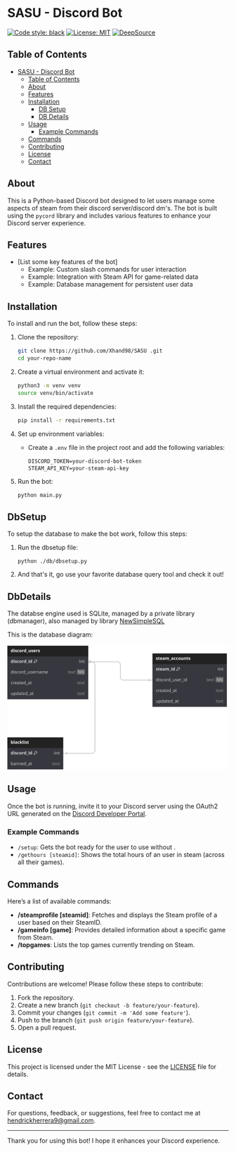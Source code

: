 # SASU - Discord Bot

[![Code style: black](https://img.shields.io/badge/code%20style-black-000000.svg)](https://github.com/psf/black)
<a href="https://github.com/psf/black/blob/main/LICENSE"><img alt="License: MIT" src="https://black.readthedocs.io/en/stable/_static/license.svg"></a>
[![DeepSource](https://app.deepsource.com/gh/Xhand98/SASU.svg/?label=code+coverage&show_trend=true&token=o87veKt-1XIxn5TctzmCKnZm)](https://app.deepsource.com/gh/Xhand98/SASU/)
## Table of Contents

- [SASU - Discord Bot](#sasu---discord-bot)
  - [Table of Contents](#table-of-contents)
  - [About](#about)
  - [Features](#features)
  - [Installation](#installation)
    - [DB Setup](#dbsetup)
    - [DB Details](#dbdetails)
  - [Usage](#usage)
    - [Example Commands](#example-commands)
  - [Commands](#commands)
  - [Contributing](#contributing)
  - [License](#license)
  - [Contact](#contact)

## About

This is a Python-based Discord bot designed to let users manage some aspects of steam from their discord server/discord dm's. The bot is built using the `pycord` library and includes various features to enhance your Discord server experience.

## Features

- [List some key features of the bot]
  - Example: Custom slash commands for user interaction
  - Example: Integration with Steam API for game-related data
  - Example: Database management for persistent user data

## Installation

To install and run the bot, follow these steps:

1. Clone the repository:

   ```bash
   git clone https://github.com/Xhand98/SASU .git
   cd your-repo-name
   ```
2. Create a virtual environment and activate it:

   ```bash
   python3 -m venv venv
   source venv/bin/activate
   ```
3. Install the required dependencies:

   ```bash
   pip install -r requirements.txt
   ```
4. Set up environment variables:

   - Create a `.env` file in the project root and add the following variables:
     ```plaintext
     DISCORD_TOKEN=your-discord-bot-token
     STEAM_API_KEY=your-steam-api-key
     ```
5. Run the bot:

   ```bash
   python main.py
   ```

## DbSetup

To setup the database to make the bot work, follow this steps:

1. Run the dbsetup file:
   ``` command line
   python ./db/dbsetup.py
   ```

2. And that's it, go use your favorite database query tool and check it out!

## DbDetails

The databse engine used is SQLite, managed by a private library (dbmanager), also managed by library [NewSimpleSQL](https://github.com/Greem3/NewSimpleSQL)

This is the database diagram:<br/><br/>
![database ddl diagram](https://github.com/Xhand98/SASU/blob/25fb31d06f1d2717c865556606d5e1090284ab59/db/assets/diagram.svg)


## Usage

Once the bot is running, invite it to your Discord server using the OAuth2 URL generated on the [Discord Developer Portal](https://discord.com/developers/applications).

### Example Commands

- `/setup`: Gets the bot ready for the user to use without .
- `/gethours [steamid]`: Shows the total hours of an user in steam (across all their games).

## Commands

Here’s a list of available commands:

- **/steamprofile [steamid]**: Fetches and displays the Steam profile of a user based on their SteamID.
- **/gameinfo [game]**: Provides detailed information about a specific game from Steam.
- **/topgames**: Lists the top games currently trending on Steam.

## Contributing

Contributions are welcome! Please follow these steps to contribute:

1. Fork the repository.
2. Create a new branch (`git checkout -b feature/your-feature`).
3. Commit your changes (`git commit -m 'Add some feature'`).
4. Push to the branch (`git push origin feature/your-feature`).
5. Open a pull request.

## License

This project is licensed under the MIT License - see the [LICENSE](LICENSE) file for details.

## Contact

For questions, feedback, or suggestions, feel free to contact me at [hendrickherrera9@gmail.com](mailto:hendrickherrera9@gmail.com).

---

Thank you for using this bot! I hope it enhances your Discord experience.
